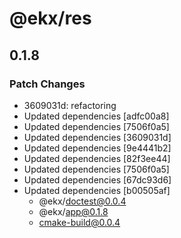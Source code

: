 # @ekx/res

## 0.1.8
### Patch Changes

- 3609031d: refactoring
- Updated dependencies [adfc00a8]
- Updated dependencies [7506f0a5]
- Updated dependencies [3609031d]
- Updated dependencies [9e4441b2]
- Updated dependencies [82f3ee44]
- Updated dependencies [7506f0a5]
- Updated dependencies [67dc93d6]
- Updated dependencies [b00505af]
  - @ekx/doctest@0.0.4
  - @ekx/app@0.1.8
  - cmake-build@0.0.4
